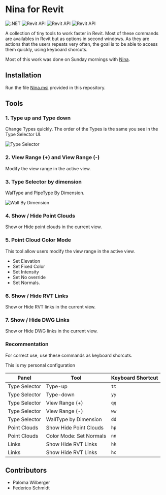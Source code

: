 # Nina for Revit
![.NET](https://img.shields.io/badge/.NET-4.7-green.svg)
![Revit API](https://img.shields.io/badge/RevitAPI-2018-blue.svg)
![Revit API](https://img.shields.io/badge/RevitAPI-2019-blue.svg)
![Revit API](https://img.shields.io/badge/RevitAPI-2020-blue.svg)

A collection of tiny tools to work faster in Revit.
Most of these commands are availables in Revit but as options in second windows. As they are actions that the users repeats very often, the goal is to be able to access them quickly, using keyboard shorcuts.

Most of this work was done on Sunday mornings with [Nina](Nina.png).

## Installation
Run the file [Nina.msi](https://github.com/franpossetto/Nina/releases/tag/v1.2) provided in this repository.

## Tools

### 1. Type up and Type down
Change Types quickly. The order of the Types is the same you see in the Type Selector UI.

![Type Selector](Nina/Demo/TypeSelector.gif)

### 2. View Range (+) and View Range (-)
Modify the view range in the active view.

### 3. Type Selector by dimension
WalType and PipeType By Dimension.

![Wall By Dimension](Nina/Demo/WallByDimension.gif)

### 4. Show / Hide Point Clouds
Show or Hide point clouds in the current view.

### 5. Point Cloud Color Mode
This tool allow users modify the view range in the active view.
- Set Elevation
- Set Fixed Color
- Set Intensity
- Set No override
- Set Normals.

### 6. Show / Hide RVT Links
Show or Hide RVT links in the current view.

### 7. Show / Hide DWG Links
Show or Hide DWG links in the current view.

### Recommentation
For correct use, use these commands as keyboard shorcuts.

This is my personal configuration

|Panel| Tool | Keyboard Shortcut  | 
|-----|-----|-----|
|Type Selector|Type-up| `tt`|
|Type Selector|Type-down| `yy`|
|Type Selector|View Range (+)| `qq`|
|Type Selector|View Range (-)| `ww`|
|Type Selector|WallType by Dimension| `dd`|
|Point Clouds|Show Hide Point Clouds| `hp`|
|Point Clouds|Color Mode: Set Normals| `nn`|
|Links|Show Hide RVT Links| `hk`|
|Links|Show Hide RVT Links| `hc`|

## Contributors
- Paloma Wilberger
- Federico Schmidt
